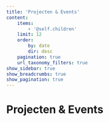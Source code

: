 ```yaml
---
title: 'Projecten & Events'
content:
    items:
        - '@self.children'
    limit: 12
    order:
        by: date
        dir: desc
    pagination: true
    url_taxonomy_filters: true
show_sidebar: true
show_breadcrumbs: true
show_pagination: true
---
```


# Projecten & Events